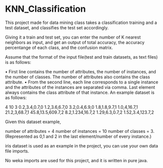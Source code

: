 # KNN_Classification
This project made for data mining class takes a classification training and a test dataset, and classifies the test set accordingly.

Giving it a train and test set, you can enter the number of K nearest neighbors as input, and get an output of total accuracy, the accuracy percentange of each class, and the confusion matrix.

Assume that the format of the input file(test and train datasets, as text files) is as follows:

•	First line contains the number of attributes, the number of instances, and the number of classes. The number of attributes also contains the class attribute.
•	From the second line, each line corresponds to a single instance and the attributes of the instances are separated via comma. Last element always contains the class attribute of that instance.
An example dataset is as follows:

4 10 3
0.2,3.4,0.7,0
1.2,3.6,6.7,0
3.2,0.4,6.9,0
1.8,1.8,9.7,1
1.0,4,16.7,1
21.2,3,68.7,1
45.8,13.5,609.7,2
8.2,1.234,16.7,2
1.29,6.3,0.7,2
1.52,3.4,123.7,2

Given this dataset example,

number of attributes = 4 
number of instances = 10
number of classes = 3. (Represented as 0,1 and 2 in the last element/number of every instance.)

iris dataset is used as an example in the project, you can use your own data file imports.

No weka imports are used for this project, and it is written in pure java.
